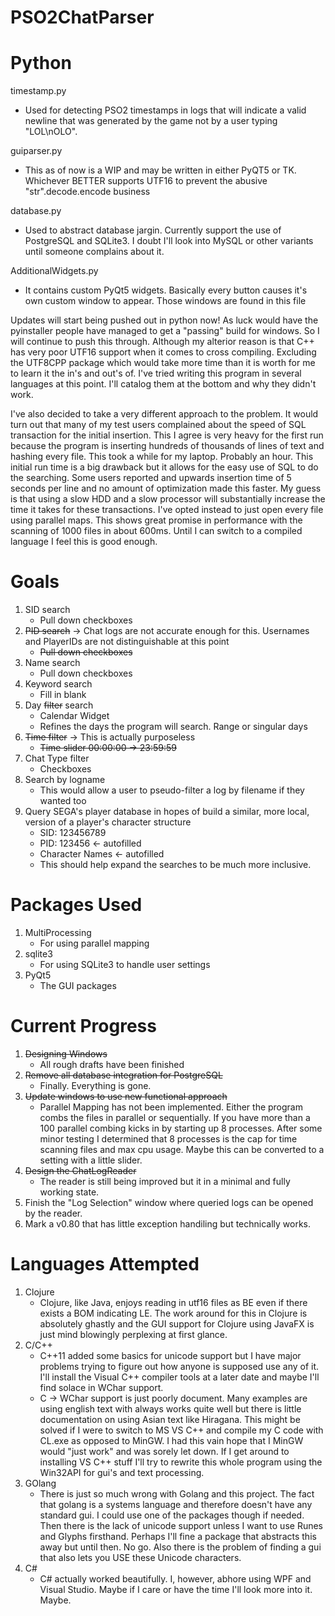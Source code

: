 PSO2ChatParser
==============

Python
=============

timestamp.py
 - Used for detecting PSO2 timestamps in logs that will indicate a valid newline that was generated by the game not by a user typing "LOL\nOLO". 

guiparser.py
 - This as of now is a WIP and may be written in either PyQT5 or TK. Whichever BETTER supports UTF16 to prevent the abusive "str".decode.encode business

database.py
 - Used to abstract database jargin. Currently support the use of PostgreSQL and SQLite3. I doubt I'll look into MySQL or other variants until someone complains about it.

AdditionalWidgets.py
 - It contains custom PyQt5 widgets. Basically every button causes it's own custom window to appear. Those windows are found in this file

Updates will start being pushed out in python now! As luck would have the pyinstaller people have managed to get a "passing" build for windows. So I will continue to push this through. Although my alterior reason is that C++ has very poor UTF16 support when it comes to cross compiling. Excluding the UTF8CPP package which would take more time than it is worth for me to learn it the in's and out's of. I've tried writing this program in several languages at this point. I'll catalog them at the bottom and why they didn't work.

I've also decided to take a very different approach to the problem. 
It would turn out that many of my test users complained about the speed of SQL transaction for the initial insertion. 
This I agree is very heavy for the first run because the program is inserting hundreds of thousands of lines of text and hashing every file.
This took a while for my laptop. Probably an hour.
This initial run time is a big drawback but it allows for the easy use of SQL to do the searching.
Some users reported and upwards insertion time of 5 seconds per line and no amount of optimization made this faster.
My guess is that using a slow HDD and a slow processor will substantially increase the time it takes for these transactions.
I've opted instead to just open every file using parallel maps. This shows great promise in performance with the scanning of 1000 files in about 600ms.
Until I can switch to a compiled language I feel this is good enough.

Goals
=====
1. SID       search
    * Pull down checkboxes
2. ~~PID       search~~ -> Chat logs are not accurate enough for this. Usernames and PlayerIDs are not distinguishable at this point
    * ~~Pull down checkboxes~~
3. Name      search
    * Pull down checkboxes
4. Keyword   search
    * Fill in blank
5. Day       ~~filter~~ search
    * Calendar Widget
    * Refines the days the program will search. Range or singular days
6. ~~Time      filter~~ -> This is actually purposeless
    * ~~Time slider 00:00:00 -> 23:59:59~~
7. Chat Type filter
    * Checkboxes
8. Search by logname
    * This would allow a user to pseudo-filter a log by filename if they wanted too
9. Query SEGA's player database in hopes of build a similar, more local, version of a player's character structure
    * SID: 123456789
    * PID: 123456 <- autofilled
    * Character Names <- autofilled
    * This should help expand the searches to be much more inclusive.

Packages Used
=============
1. MultiProcessing
    * For using parallel mapping
2. sqlite3
    * For using SQLite3 to handle user settings
3. PyQt5
    * The GUI packages

Current Progress
================
1. ~~Designing Windows~~
    * All rough drafts have been finished
2. ~~Remove all database integration for PostgreSQL~~
    * Finally. Everything is gone.
3. ~~Update windows to use new functional approach~~
    * Parallel Mapping has not been implemented. Either the program combs the files in parallel or sequentially. If you have more than a 100 parallel combing kicks in by starting up 8 processes. After some minor testing I determined that 8 processes is the cap for time scanning files and max cpu usage. Maybe this can be converted to a setting with a little slider.
4. ~~Design the ChatLogReader~~
    * The reader is still being improved but it in a minimal and fully working state.
5. Finish the "Log Selection" window where queried logs can be opened by the reader.
6. Mark a v0.80 that has little exception handiling but technically works.

Languages Attempted
===================
1. Clojure
    * Clojure, like Java, enjoys reading in utf16 files as BE even if there exists a BOM indicating LE. The work around for this in Clojure is absolutely ghastly and the GUI support for Clojure using JavaFX is just mind blowingly perplexing at first glance.
2. C/C++
    * C++11 added some basics for unicode support but I have major problems trying to figure out how anyone is supposed use any of it. I'll install the Visual C++ compiler tools at a later date and maybe I'll find solace in WChar support.
    * C -> WChar support is just poorly document. Many examples are using english text with always works quite well but there is little documentation on using Asian text like Hiragana. This might be solved if I were to switch to MS VS C++ and compile my C code with CL.exe as opposed to MinGW. I had this vain hope that I MinGW would "just work" and was sorely let down. If I get around to installing VS C++ stuff I'll try to rewrite this whole program using the Win32API for gui's and text processing.
3. GOlang
    * There is just so much wrong with Golang and this project. The fact that golang is a systems language and therefore doesn't have any standard gui. I could use one of the packages though if needed. Then there is the lack of unicode support unless I want to use Runes and Glyphs firsthand. Perhaps I'll fine a package that abstracts this away but until then. No go. Also there is the problem of finding a gui that also lets you USE these Unicode characters.
4. C#
    * C# actually worked beautifully. I, however, abhore using WPF and Visual Studio. Maybe if I care or have the time I'll look more into it. Maybe.
